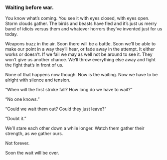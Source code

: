 ### Waiting before war.

You know what’s coming. You see it with eyes closed, with eyes open. Storm clouds gather. The birds and beasts have fled and it’s just us merry band of idiots versus them and whatever horrors they’ve invented just for us today. 

Weapons buzz in the air. Soon there will be a battle. Soon we’ll be able to make our point in a way they’ll hear, or fade away in the attempt. It either works or doesn’t. If we fail we may as well not be around to see it. They won’t give us another chance. We’ll throw everything else away and fight the fight that’s in front of us. 

None of that happens now though. Now is the waiting. Now we have to be alright with silence and tension.

“When will the first stroke fall? How long do we have to wait?”

“No one knows.”

“Could we wait them out? Could they just leave?”

“Doubt it.”

We’ll stare each other down a while longer. Watch them gather their strength, as we gather ours.

Not forever. 

Soon the wait will be over. 
